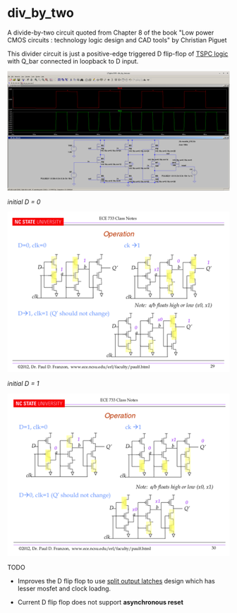 # div_by_two
A divide-by-two circuit quoted from Chapter 8 of the book "Low power CMOS circuits : technology logic design and CAD tools" by Christian Piguet

This divider circuit is just a positive-edge triggered D flip-flop of [TSPC logic](http://www.seas.ucla.edu/brweb/papers/Journals/BRFall16TSPC.pdf#page=3) with Q_bar connected in loopback to D input.

![div_by_two](./div_by_two.png)

*initial D = 0*

![initial D = 0](./operation_1.png)

*initial D = 1*

![initial D = 1](./operation_2.png)


TODO

* Improves the D flip flop to use [split output latches](https://i.imgur.com/b1hWxbX.png) design which has lesser mosfet and clock loadng.

* Current D flip flop does not support **asynchronous reset**
